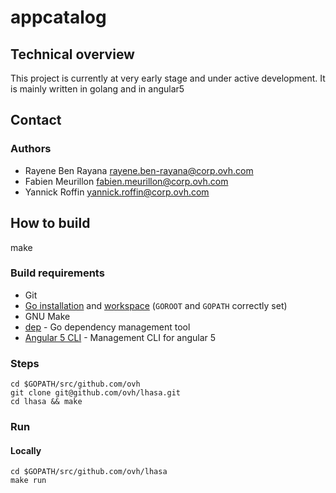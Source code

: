 # appcatalog

## Technical overview

This project is currently at very early stage and under active development. It is mainly written in golang and in angular5

## Contact

### Authors

* Rayene Ben Rayana <rayene.ben-rayana@corp.ovh.com>
* Fabien Meurillon <fabien.meurillon@corp.ovh.com>
* Yannick Roffin <yannick.roffin@corp.ovh.com>

## How to build

make

### Build requirements

* Git
* [Go installation](https://golang.org/doc/install) and [workspace](https://golang.org/doc/code.html#Workspaces) (`GOROOT` and `GOPATH` correctly set)
* GNU Make
* [dep](https://github.com/golang/dep) - Go dependency management tool
* [Angular 5 CLI](https://angular.io/guide/quickstart) - Management CLI for angular 5

### Steps

```
cd $GOPATH/src/github.com/ovh
git clone git@github.com/ovh/lhasa.git
cd lhasa && make
```

### Run

#### Locally

```
cd $GOPATH/src/github.com/ovh/lhasa
make run
```
